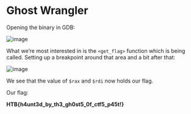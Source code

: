 # Ghost Wrangler

Opening the binary in GDB:

![image](https://user-images.githubusercontent.com/86394721/198369732-655b46c9-265e-46c8-bbb0-2285fdcd4b13.png)

What we’re most interested in is the `<get_flag>` function which is being called. Setting up a breakpoint around that area and a bit after that:

![image](https://user-images.githubusercontent.com/86394721/198369740-8a716e29-85de-4c19-aee5-171f6fd6bc18.png)

We see that the value of `$rax` and `$rdi` now holds our flag.

Our flag:

**HTB{h4unt3d_by_th3_gh0st5_0f_ctf5_p45t!}**